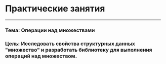# Практические занятия
---
### Тема: Операции над множествами
### Цель: Исследовать свойства структурных данных "множество" и разработать библиотеку для выполнения операций над множеством.
